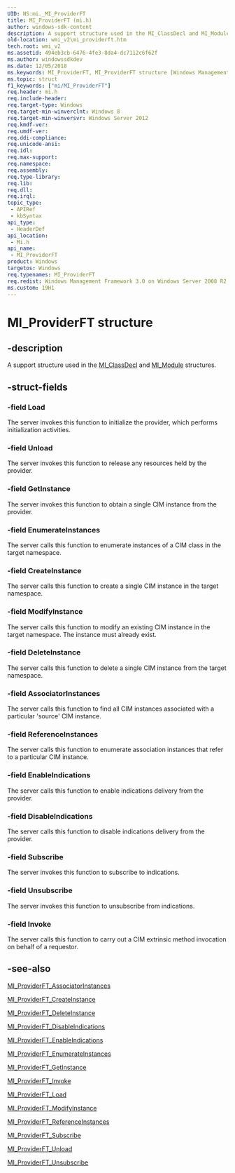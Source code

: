 ```yaml
---
UID: NS:mi._MI_ProviderFT
title: MI_ProviderFT (mi.h)
author: windows-sdk-content
description: A support structure used in the MI_ClassDecl and MI_Module structures.
old-location: wmi_v2\mi_providerft.htm
tech.root: wmi_v2
ms.assetid: 494eb3cb-6476-4fe3-8da4-dc7112c6f62f
ms.author: windowssdkdev
ms.date: 12/05/2018
ms.keywords: MI_ProviderFT, MI_ProviderFT structure [Windows Management Infrastructure (MI)], mi/MI_ProviderFT, wmi_v2.mi_providerft
ms.topic: struct
f1_keywords: ["mi/MI_ProviderFT"]
req.header: mi.h
req.include-header: 
req.target-type: Windows
req.target-min-winverclnt: Windows 8
req.target-min-winversvr: Windows Server 2012
req.kmdf-ver: 
req.umdf-ver: 
req.ddi-compliance: 
req.unicode-ansi: 
req.idl: 
req.max-support: 
req.namespace: 
req.assembly: 
req.type-library: 
req.lib: 
req.dll: 
req.irql: 
topic_type:
 - APIRef
 - kbSyntax
api_type:
 - HeaderDef
api_location:
 - Mi.h
api_name:
 - MI_ProviderFT
product: Windows
targetos: Windows
req.typenames: MI_ProviderFT
req.redist: Windows Management Framework 3.0 on Windows Server 2008 R2 with SP1, Windows 7 with SP1, and Windows Server 2008 with SP2
ms.custom: 19H1
---
```


# MI_ProviderFT structure


## -description


A support structure used in the <a href="https://docs.microsoft.com/previous-versions/windows/desktop/api/mi/ns-mi-_mi_classdecl">MI_ClassDecl</a> and <a href="https://docs.microsoft.com/previous-versions/windows/desktop/api/mi/ns-mi-_mi_module">MI_Module</a> structures.


## -struct-fields




### -field Load

The server invokes this function to initialize the provider, which
 performs initialization activities.


### -field Unload

The server invokes this function to release any resources held by the 
 provider.


### -field GetInstance

The server invokes this function to obtain a single CIM 
 instance from the provider.


### -field EnumerateInstances

The server calls this function to enumerate instances of a CIM class 
 in the target namespace.


### -field CreateInstance

The server calls this function to create a single CIM 
 instance in the target namespace.


### -field ModifyInstance

The server calls this function to modify an existing CIM 
 instance in the target namespace. The instance must already exist.


### -field DeleteInstance

The server calls this function to delete a single CIM 
 instance from the target namespace.


### -field AssociatorInstances

The server calls this function to find all CIM instances
 associated with a particular 'source' CIM instance.


### -field ReferenceInstances

The server calls this function to enumerate association 
 instances that refer to a particular CIM instance.


### -field EnableIndications

The server calls this function to enable indications delivery 
 from the provider.


### -field DisableIndications

The server calls this function to disable indications delivery 
 from the provider.


### -field Subscribe

The server invokes this function to subscribe to indications.


### -field Unsubscribe

The server invokes this function to unsubscribe from indications.


### -field Invoke

The server calls this function to carry out a CIM extrinsic method 
 invocation on behalf of a requestor.


## -see-also




<a href="https://docs.microsoft.com/previous-versions/windows/desktop/legacy/dn759647(v=vs.85)">MI_ProviderFT_AssociatorInstances</a>



<a href="https://docs.microsoft.com/previous-versions/windows/desktop/legacy/dn759648(v=vs.85)">MI_ProviderFT_CreateInstance</a>



<a href="https://docs.microsoft.com/previous-versions/windows/desktop/legacy/dn759649(v=vs.85)">MI_ProviderFT_DeleteInstance</a>



<a href="https://docs.microsoft.com/previous-versions/windows/desktop/legacy/dn759650(v=vs.85)">MI_ProviderFT_DisableIndications</a>



<a href="https://docs.microsoft.com/previous-versions/windows/desktop/legacy/dn759651(v=vs.85)">MI_ProviderFT_EnableIndications</a>



<a href="https://docs.microsoft.com/previous-versions/windows/desktop/legacy/dn759652(v=vs.85)">MI_ProviderFT_EnumerateInstances</a>



<a href="https://docs.microsoft.com/previous-versions/windows/desktop/legacy/dn759653(v=vs.85)">MI_ProviderFT_GetInstance</a>



<a href="https://docs.microsoft.com/previous-versions/windows/desktop/legacy/dn759654(v=vs.85)">MI_ProviderFT_Invoke</a>



<a href="https://docs.microsoft.com/previous-versions/windows/desktop/legacy/dn759655(v=vs.85)">MI_ProviderFT_Load</a>



<a href="https://docs.microsoft.com/previous-versions/windows/desktop/legacy/dn759656(v=vs.85)">MI_ProviderFT_ModifyInstance</a>



<a href="https://docs.microsoft.com/previous-versions/windows/desktop/legacy/dn759657(v=vs.85)">MI_ProviderFT_ReferenceInstances</a>



<a href="https://docs.microsoft.com/previous-versions/windows/desktop/legacy/dn759658(v=vs.85)">MI_ProviderFT_Subscribe</a>



<a href="https://docs.microsoft.com/previous-versions/windows/desktop/legacy/dn759659(v=vs.85)">MI_ProviderFT_Unload</a>



<a href="https://docs.microsoft.com/previous-versions/windows/desktop/legacy/dn759660(v=vs.85)">MI_ProviderFT_Unsubscribe</a>
 

 

